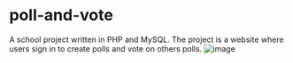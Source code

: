 # poll-and-vote
A school project written in PHP and MySQL. The project is a website where users sign in to create polls and vote on others polls.
![image](https://github.com/ZT2003/poll-and-vote/assets/109437020/ef5d1e6c-49b3-47dc-b45a-6190adf261be)
